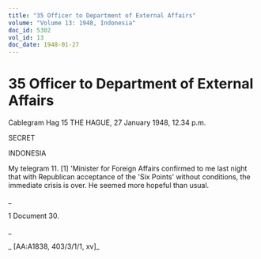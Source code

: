 ```yaml
---
title: "35 Officer to Department of External Affairs"
volume: "Volume 13: 1948, Indonesia"
doc_id: 5302
vol_id: 13
doc_date: 1948-01-27
---
```


# 35 Officer to Department of External Affairs

Cablegram Hag 15 THE HAGUE, 27 January 1948, 12.34 p.m.

SECRET

INDONESIA

My telegram 11. [1] 'Minister for Foreign Affairs confirmed to me last night that with Republican acceptance of the 'Six Points' without conditions, the immediate crisis is over. He seemed more hopeful than usual.

_

1 Document 30.

_

_ [AA:A1838, 403/3/1/1, xv]_

